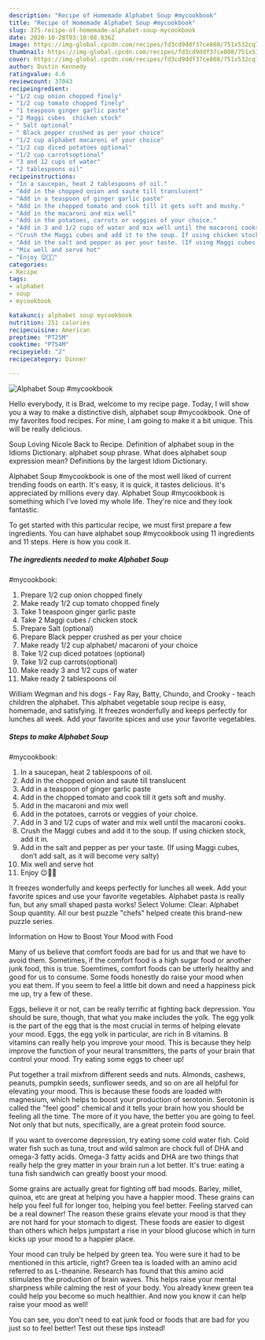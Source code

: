 ```yaml
---
description: "Recipe of Homemade Alphabet Soup #mycookbook"
title: "Recipe of Homemade Alphabet Soup #mycookbook"
slug: 375-recipe-of-homemade-alphabet-soup-mycookbook
date: 2020-10-28T03:10:08.836Z
image: https://img-global.cpcdn.com/recipes/fd3cd9ddf37ce808/751x532cq70/alphabet-soup-mycookbook-recipe-main-photo.jpg
thumbnail: https://img-global.cpcdn.com/recipes/fd3cd9ddf37ce808/751x532cq70/alphabet-soup-mycookbook-recipe-main-photo.jpg
cover: https://img-global.cpcdn.com/recipes/fd3cd9ddf37ce808/751x532cq70/alphabet-soup-mycookbook-recipe-main-photo.jpg
author: Dustin Kennedy
ratingvalue: 4.6
reviewcount: 37043
recipeingredient:
- "1/2 cup onion chopped finely"
- "1/2 cup tomato chopped finely"
- "1 teaspoon ginger garlic paste"
- "2 Maggi cubes  chicken stock"
- " Salt optional"
- " Black pepper crushed as per your choice"
- "1/2 cup alphabet macaroni of your choice"
- "1/2 cup diced potatoes optional"
- "1/2 cup carrotsoptional"
- "3 and 12 cups of water"
- "2 tablespoons oil"
recipeinstructions:
- "In a saucepan, heat 2 tablespoons of oil."
- "Add in the chopped onion and sauté till translucent"
- "Add in a teaspoon of ginger garlic paste"
- "Add in the chopped tomato and cook till it gets soft and mushy."
- "Add in the macaroni and mix well"
- "Add in the potatoes, carrots or veggies of your choice."
- "Add in 3 and 1/2 cups of water and mix well until the macaroni cooks."
- "Crush the Maggi cubes and add it to the soup. If using chicken stock, add it in."
- "Add in the salt and pepper as per your taste. (If using Maggi cubes, don’t add salt, as it will become very salty)"
- "Mix well and serve hot"
- "Enjoy 😉👍🏻"
categories:
- Recipe
tags:
- alphabet
- soup
- mycookbook

katakunci: alphabet soup mycookbook 
nutrition: 251 calories
recipecuisine: American
preptime: "PT25M"
cooktime: "PT54M"
recipeyield: "2"
recipecategory: Dinner

---
```



![Alphabet Soup
#mycookbook](https://img-global.cpcdn.com/recipes/fd3cd9ddf37ce808/751x532cq70/alphabet-soup-mycookbook-recipe-main-photo.jpg)

Hello everybody, it is Brad, welcome to my recipe page. Today, I will show you a way to make a distinctive dish, alphabet soup
#mycookbook. One of my favorites food recipes. For mine, I am going to make it a bit unique. This will be really delicious.

Soup Loving Nicole Back to Recipe. Definition of alphabet soup in the Idioms Dictionary. alphabet soup phrase. What does alphabet soup expression mean? Definitions by the largest Idiom Dictionary.

Alphabet Soup
#mycookbook is one of the most well liked of current trending foods on earth. It's easy, it is quick, it tastes delicious. It's appreciated by millions every day. Alphabet Soup
#mycookbook is something which I've loved my whole life. They're nice and they look fantastic.


To get started with this particular recipe, we must first prepare a few ingredients. You can have alphabet soup
#mycookbook using 11 ingredients and 11 steps. Here is how you cook it.

<!--inarticleads1-->

##### The ingredients needed to make Alphabet Soup
#mycookbook:

1. Prepare 1/2 cup onion chopped finely
1. Make ready 1/2 cup tomato chopped finely
1. Take 1 teaspoon ginger garlic paste
1. Take 2 Maggi cubes / chicken stock
1. Prepare  Salt (optional)
1. Prepare  Black pepper crushed as per your choice
1. Make ready 1/2 cup alphabet/ macaroni of your choice
1. Take 1/2 cup diced potatoes (optional)
1. Take 1/2 cup carrots(optional)
1. Make ready 3 and 1/2 cups of water
1. Make ready 2 tablespoons oil


William Wegman and his dogs - Fay Ray, Batty, Chundo, and Crooky - teach children the alphabet. This alphabet vegetable soup recipe is easy, homemade, and satisfying. It freezes wonderfully and keeps perfectly for lunches all week. Add your favorite spices and use your favorite vegetables. 

<!--inarticleads2-->

##### Steps to make Alphabet Soup
#mycookbook:

1. In a saucepan, heat 2 tablespoons of oil.
1. Add in the chopped onion and sauté till translucent
1. Add in a teaspoon of ginger garlic paste
1. Add in the chopped tomato and cook till it gets soft and mushy.
1. Add in the macaroni and mix well
1. Add in the potatoes, carrots or veggies of your choice.
1. Add in 3 and 1/2 cups of water and mix well until the macaroni cooks.
1. Crush the Maggi cubes and add it to the soup. If using chicken stock, add it in.
1. Add in the salt and pepper as per your taste. (If using Maggi cubes, don’t add salt, as it will become very salty)
1. Mix well and serve hot
1. Enjoy 😉👍🏻


It freezes wonderfully and keeps perfectly for lunches all week. Add your favorite spices and use your favorite vegetables. Alphabet pasta is really fun, but any small shaped pasta works! Select Volume: Clear: Alphabet Soup quantity. All our best puzzle &#34;chefs&#34; helped create this brand-new puzzle series. 

Information on How to Boost Your Mood with Food


Many of us believe that comfort foods are bad for us and that we have to avoid them. Sometimes, if the comfort food is a high sugar food or another junk food, this is true. Soemtimes, comfort foods can be utterly healthy and good for us to consume. Some foods honestly do raise your mood when you eat them. If you seem to feel a little bit down and need a happiness pick me up, try a few of these.

Eggs, believe it or not, can be really terrific at fighting back depression. You should be sure, though, that what you make includes the yolk. The egg yolk is the part of the egg that is the most crucial in terms of helping elevate your mood. Eggs, the egg yolk in particular, are rich in B vitamins. B vitamins can really help you improve your mood. This is because they help improve the function of your neural transmitters, the parts of your brain that control your mood. Try eating some eggs to cheer up!

Put together a trail mixfrom different seeds and nuts. Almonds, cashews, peanuts, pumpkin seeds, sunflower seeds, and so on are all helpful for elevating your mood. This is because these foods are loaded with magnesium, which helps to boost your production of serotonin. Serotonin is called the "feel good" chemical and it tells your brain how you should be feeling all the time. The more of it you have, the better you are going to feel. Not only that but nuts, specifically, are a great protein food source.

If you want to overcome depression, try eating some cold water fish. Cold water fish such as tuna, trout and wild salmon are chock full of DHA and omega-3 fatty acids. Omega-3 fatty acids and DHA are two things that really help the grey matter in your brain run a lot better. It's true: eating a tuna fish sandwich can greatly boost your mood. 

Some grains are actually great for fighting off bad moods. Barley, millet, quinoa, etc are great at helping you have a happier mood. These grains can help you feel full for longer too, helping you feel better. Feeling starved can be a real downer! The reason these grains elevate your mood is that they are not hard for your stomach to digest. These foods are easier to digest than others which helps jumpstart a rise in your blood glucose which in turn kicks up your mood to a happier place.

Your mood can truly be helped by green tea. You were sure it had to be mentioned in this article, right? Green tea is loaded with an amino acid referred to as L-theanine. Research has found that this amino acid stimulates the production of brain waves. This helps raise your mental sharpness while calming the rest of your body. You already knew green tea could help you become so much healthier. And now you know it can help raise your mood as well!

You can see, you don't need to eat junk food or foods that are bad for you just so to feel better! Test out  these tips  instead!

